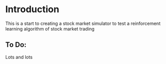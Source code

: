 # Introduction

This is a start to creating a stock market simulator to test a reinforcement learning algorithm of stock market trading

## To Do:

Lots and lots
